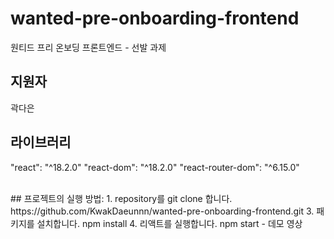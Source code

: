 # wanted-pre-onboarding-frontend
원티드 프리 온보딩 프론트엔드 - 선발 과제

## 지원자
곽다은
<br/>
## 라이브러리
"react": "^18.2.0"
"react-dom": "^18.2.0"
"react-router-dom": "^6.15.0"

<br/>
## 프로젝트의 실행 방법: 
1. repository를 git clone 합니다.
   https://github.com/KwakDaeunnn/wanted-pre-onboarding-frontend.git
3. 패키지를 설치합니다. 
   npm install
4. 리액트를 실행합니다.
   npm start
- 데모 영상
